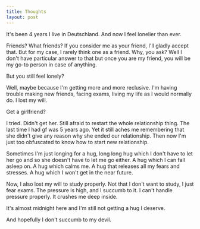 ```yaml
---
title: Thoughts
layout: post
---
```

It's been 4 years I live in Deutschland. And now I feel lonelier than ever.

Friends? What friends? If you consider me as your friend, I'll gladly accept that. But for my case, I rarely think one as a friend. Why, you ask? Well I don't have particular answer to that but once you are my friend, you will be my go-to person in case of anything.

But you still feel lonely?

Well, maybe because I'm getting more and more reclusive. I'm having trouble making new friends, facing exams, living my life as I would normally do. I lost my will.

Get a girlfriend?

I tried. Didn't get her. Still afraid to restart the whole relationship thing. The last time I had gf was 5 years ago. Yet it still aches me remembering that she didn't give any reason why she ended our relationship. Then now I'm just too obfuscated to know how to start new relationship.

Sometimes I'm just longing for a hug, long long hug which I don't have to let her go and so she doesn't have to let me go either. A hug which I can fall asleep on. A hug which calms me. A hug that releases all my fears and stresses. A hug which I won't get in the near future.

Now, I also lost my will to study properly. Not that I don't want to study, I just fear exams. The pressure is high, and I succumb to it. I can't handle pressure properly. It crushes me deep inside.

It's almost midnight here and I'm still not getting a hug I deserve.

And hopefully I don't succumb to my devil.
